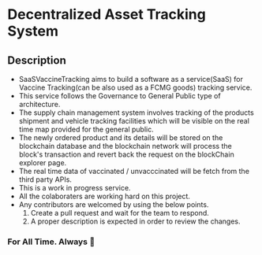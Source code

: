 # Decentralized Asset Tracking System

## Description

* SaaSVaccineTracking aims to build a software as a service(SaaS) for Vaccine Tracking(can be also used as a FCMG goods) tracking service.
* This service follows the Governance to General Public type of architecture.
* The supply chain management system involves tracking of the products shipment and vehicle tracking facilities which will be visible on the real time map provided for the general public.
* The newly ordered product and its details will be stored on the blockchain database and the blockchain network will process the block's transaction and revert back the request on the blockChain explorer page.
* The real time data of vaccinated / unvacccinated will be fetch from the third party APIs.
* This is a work in progress service.
* All the colaboraters are working hard on this project.
* Any contributors are welcomed by using the below points.
    1. Create a pull request and wait for the team to respond.
    2. A proper description is expected in order to review the changes.

### For All Time. Always 👋






